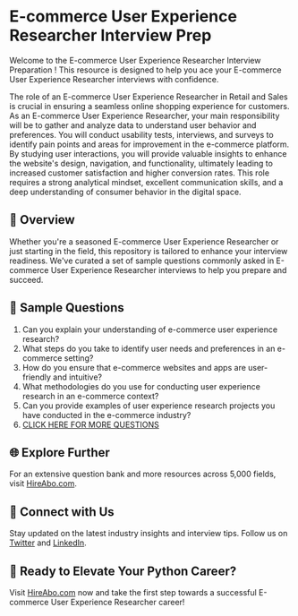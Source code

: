 # E-commerce User Experience Researcher Interview Prep

Welcome to the E-commerce User Experience Researcher Interview Preparation ! This resource is designed to help you ace your E-commerce User Experience Researcher interviews with confidence.

The role of an E-commerce User Experience Researcher in Retail and Sales is crucial in ensuring a seamless online shopping experience for customers. As an E-commerce User Experience Researcher, your main responsibility will be to gather and analyze data to understand user behavior and preferences. You will conduct usability tests, interviews, and surveys to identify pain points and areas for improvement in the e-commerce platform. By studying user interactions, you will provide valuable insights to enhance the website's design, navigation, and functionality, ultimately leading to increased customer satisfaction and higher conversion rates. This role requires a strong analytical mindset, excellent communication skills, and a deep understanding of consumer behavior in the digital space.

## 🚀 Overview

Whether you're a seasoned E-commerce User Experience Researcher or just starting in the field, this repository is tailored to enhance your interview readiness. We've curated a set of sample questions commonly asked in E-commerce User Experience Researcher interviews to help you prepare and succeed.

## 📝 Sample Questions

1. Can you explain your understanding of e-commerce user experience research?
2. What steps do you take to identify user needs and preferences in an e-commerce setting?
3. How do you ensure that e-commerce websites and apps are user-friendly and intuitive?
4. What methodologies do you use for conducting user experience research in an e-commerce context?
5. Can you provide examples of user experience research projects you have conducted in the e-commerce industry?
6. [CLICK HERE FOR MORE QUESTIONS](https://hireabo.com/job/22_2_19/Ecommerce%20User%20Experience%20Researcher)

## 🌐 Explore Further

For an extensive question bank and more resources across 5,000 fields, visit [HireAbo.com](https://www.hireabo.com).

## 📱 Connect with Us

Stay updated on the latest industry insights and interview tips. Follow us on [Twitter](https://twitter.com/hireabo) and [LinkedIn](https://www.linkedin.com/in/hire-abo-3609972a8/).

## 🚀 Ready to Elevate Your Python Career?

Visit [HireAbo.com](https://www.hireabo.com) now and take the first step towards a successful E-commerce User Experience Researcher career!